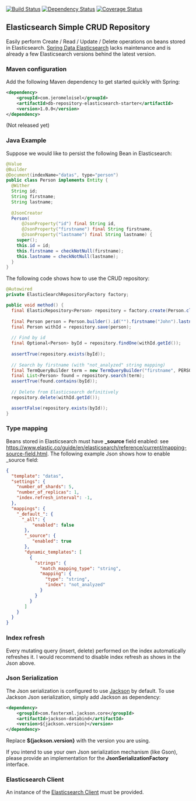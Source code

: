 [![Build Status](https://travis-ci.org/jloisel/elastic-crud.svg)](https://travis-ci.org/jloisel/elastic-crud)
[![Dependency Status](https://www.versioneye.com/user/projects/568d2e269c1b98002b000030/badge.svg?style=flat)](https://www.versioneye.com/user/projects/568d2e269c1b98002b000030)
[![Coverage Status](https://coveralls.io/repos/jloisel/elastic-crud/badge.svg?branch=master&service=github)](https://coveralls.io/github/jloisel/elastic-crud?branch=master)

## Elasticsearch Simple CRUD Repository

Easily perform Create / Read / Update / Delete operations on beans stored in Elasticsearch. [Spring Data Elasticsearch](https://github.com/spring-projects/spring-data-elasticsearch) lacks maintenance and is already a few Elasticsearch versions behind the latest version.

### Maven configuration

Add the following Maven dependency to get started quickly with Spring:

```xml
<dependency>
    <groupId>com.jeromeloisel</groupId>
    <artifactId>db-repository-elasticsearch-starter</artifactId>
    <version>1.0.0</version>
</dependency>
```
(Not released yet)

### Java Example

Suppose we would like to persist the following Bean in Elasticsearch:

```java
@Value
@Builder
@Document(indexName="datas", type="person")
public class Person implements Entity {
  @Wither
  String id;
  String firstname;
  String lastname;
  
  @JsonCreator
  Person(
      @JsonProperty("id") final String id, 
      @JsonProperty("firstname") final String firstname, 
      @JsonProperty("lastname") final String lastname) {
    super();
    this.id = id;
    this.firstname = checkNotNull(firstname);
    this.lastname = checkNotNull(lastname);
  }
} 
```

The following code shows how to use the CRUD repository:

```java
@Autowired
private ElasticSearchRepositoryFactory factory;

public void method() {
  final ElasticRepository<Person> repository = factory.create(Person.class);
  
  final Person person = Person.builder().id("").firstname("John").lastname("Smith").build();
  final Person withId = repository.save(person);
  
  // Find by id
  final Optional<Person> byId = repository.findOne(withId.getId());
  
  assertTrue(repository.exists(byId));
  
  // Search by firstname (with "not_analyzed" string mapping)
  final TermQueryBuilder term = new TermQueryBuilder("firstname", PERSON.getFirstname());
  final List<Person> found = repository.search(term);
  assertTrue(found.contains(byId));
  
  // Delete from Elasticsearch definitively
  repository.delete(withId.getId());

  assertFalse(repository.exists(byId));
}
```

### Type mapping

Beans stored in Elasticsearch must have **_source** field enabled: see https://www.elastic.co/guide/en/elasticsearch/reference/current/mapping-source-field.html. The following example Json shows how to enable _source field:

```json
{
  "template": "datas",
  "settings": {
    "number_of_shards": 5,
    "number_of_replicas": 1,
    "index.refresh_interval": -1,
  },
  "mappings": {
    "_default_": {
      "_all": {
          "enabled": false
       },
       "_source": {
          "enabled": true
       },
       "dynamic_templates": [
         {
           "strings": {
             "match_mapping_type": "string",
             "mapping": {
               "type": "string",
               "index": "not_analyzed"
             }
           }
         }
       ]
    }
  }
}
```

### Index refresh

Every mutating query (insert, delete) performed on the index automatically refreshes it. I would recommend to disable index refresh as shows in the Json above.

### Json Serialization

The Json serialization is configured to use [Jackson](https://github.com/FasterXML/jackson) by default. To use Jackson Json serialization, simply add Jackson as dependency:

```xml
<dependency>
	<groupId>com.fasterxml.jackson.core</groupId>
	<artifactId>jackson-databind</artifactId>
	<version>${jackson.version}</version>
</dependency>
```

Replace **${jackson.version}** with the version you are using.

If you intend to use your own Json serialization mechanism (like Gson), please provide an implementation for the **JsonSerializationFactory** interface.

### Elasticsearch Client

An instance of the [Elasticsearch Client](https://www.elastic.co/guide/en/elasticsearch/client/java-api/current/client.html) must be provided.
